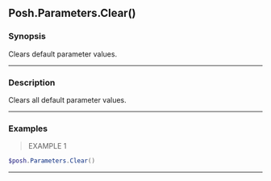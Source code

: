 Posh.Parameters.Clear()
-----------------------




### Synopsis
Clears default parameter values.



---


### Description

Clears all default parameter values.



---


### Examples
> EXAMPLE 1

```PowerShell
$posh.Parameters.Clear()
```


---
